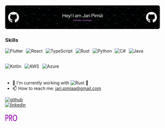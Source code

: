 ![Screenshot](github-header.png)

### Skills
<div style="display: flex; flex-wrap: wrap; gap: 10px;">
  <img src="https://skillicons.dev/icons?i=flutter" alt="Flutter" title="Flutter" height="40" />
  <img src="https://skillicons.dev/icons?i=react" alt="React" title="React" height="40" />
  <img src="https://skillicons.dev/icons?i=typescript" alt="TypeScript" title="TypeScript" height="40" />
  <img src="https://skillicons.dev/icons?i=rust" alt="Rust" title="Rust" height="40" />
  <img src="https://skillicons.dev/icons?i=python" alt="Python" title="Python" height="40" />
  <img src="https://skillicons.dev/icons?i=cs" alt="C#" title="C#" height="40" />
  <img src="https://skillicons.dev/icons?i=java" alt="Java" title="Java" height="40" />
  <img src="https://skillicons.dev/icons?i=kotlin" alt="Kotlin" title="Kotlin" height="40" />
  <img src="https://skillicons.dev/icons?i=aws" alt="AWS" title="AWS" height="40" />
  <img src="https://skillicons.dev/icons?i=azure" alt="Azure" title="Azure" height="40" />
</div>

- 🌱 I'm currently working with <img src="https://skillicons.dev/icons?i=rust" alt="Rust" height="20" title="Rust" /> 🦀
- 📫 How to reach me: jari.pimiaa@gmail.com

[<img src='https://skillicons.dev/icons?i=github' alt='github' height='40'>](https://github.com/JPimia)  
[<img src='https://skillicons.dev/icons?i=linkedin' alt='linkedin' height='40'>](https://www.linkedin.com/in/jari-pimia/)  

<a href='https://github.com/pricing'><img src='https://raw.githubusercontent.com/acervenky/animated-github-badges/master/assets/pro.gif' width='40' height='40'></a>
